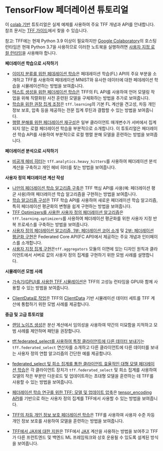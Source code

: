 # TensorFlow 페더레이션 튜토리얼

이 [colab 기반](https://colab.research.google.com/) 튜토리얼은 실제 예제를 사용하여 주요 TFF 개념과 API를 안내합니다. 참조 문서는 [TFF 가이드](../get_started.md)에서 찾을 수 있습니다.

참고: TFF에는 현재 Python 3.9 이상이 필요하지만 [Google Colaboratory](https://research.google.com/colaboratory/)의 호스팅 런타임은 현재 Python 3.7을 사용하므로 이러한 노트북을 실행하려면 [사용자 지정 로컬 런타임](https://research.google.com/colaboratory/local-runtimes.html)을 사용해야 합니다.

**페더레이션 학습으로 시작하기**

- [이미지 분류를 위한 페데레이션 학습](federated_learning_for_image_classification.ipynb)은 페데레이션 학습(FL) API의 주요 부분을 소개하고 TFF를 사용하여 페데레이션 MNIST와 유사한 데이터에 대한 페데레이션 학습을 시뮬레이션하는 방법을 보여줍니다.
- [텍스트 생성을 위한 페더레이션 학습은](federated_learning_for_text_generation.ipynb) TFF의 FL API를 사용하여 언어 모델링 작업을 위해 직렬화된 사전 훈련된 모델을 구체화하는 방법을 추가로 보여줍니다.
- [학습을 위한 권장 집계 조정](tuning_recommended_aggregators.ipynb)은 `tff.learning`의 기본 FL 계산을 견고성, 차등 개인 정보 보호, 압축 등을 제공하는 전문 집계 루틴과 결합할 수 있는 방법을 보여줍니다.
- [행렬 분해를 위한 페더레이션 재구성](federated_reconstruction_for_matrix_factorization.ipynb)은 일부 클라이언트 매개변수가 서버에서 집계되지 않는 로컬 페더레이션 학습을 부분적으로 소개합니다. 이 튜토리얼은 페더레이션 학습 API를 사용하여 부분적으로 로컬 행렬 분해 모델을 훈련하는 방법을 보여줍니다.

**페더레이션 분석으로 시작하기**

- [비공개 헤비 히터](private_heavy_hitters.ipynb)는 `tff.analytics.heavy_hitters`를 사용하여 페더레이션 분석 계산을 구축하고 개인 헤비 히터를 찾는 방법을 보여줍니다.

**사용자 정의 페더레이션 계산 작성**

- [나만의 페더레이션 학습 알고리즘 구축](building_your_own_federated_learning_algorithm.ipynb)은 TFF 핵심 API를 사용(예: 페더레이션 평균 사용)하여 페더레이션 학습 알고리즘을 구현하는 방법을 보여줍니다.
- [학습 알고리즘 구성](composing_learning_algorithms.ipynb)은 TFF 학습 API를 사용하여 새로운 페더레이션 학습 알고리즘, 특히 페더레이션 평균화의 변형을 쉽게 구현하는 방법을 보여줍니다.
- [TFF Optimizers를 사용한 사용자 정의 페더레이션 알고리즘](custom_federated_algorithm_with_tff_optimizers.ipynb)은 `tff.learning.optimizers`를 사용하여 페더레이션 평균화를 위한 사용자 지정 반복 프로세스를 구축하는 방법을 보여줍니다.
- [사용자 정의 페더레이션 알고리즘, 1부: 페더레이션  코어 소개](custom_federated_algorithms_1.ipynb) 및 [2부: 페더레이션 평균화 구현](custom_federated_algorithms_2.ipynb)은 Federated Core API(FC API)에서 제공하는 주요 개념과 인터페이스를 소개합니다.
- [사용자 지정 집계 구현](custom_aggregators.ipynb)은<code>tff.aggregators</code> 모듈의 이면에 있는 디자인 원칙과 클라이언트에서 서버로 값의 사용자 정의 집계를 구현하기 위한 모범 사례를 설명합니다.

**시뮬레이션 모범 사례**

- [가속기(GPU)를 사용한 TFF 시뮬레이션](simulations_with_accelerators.ipynb)은 TFF의 고성능 런타임을 GPU와 함께 사용할 수 있는 방법을 보여줍니다.

- [ClientData로 작업](working_with_client_data.ipynb)은 TFF의 [ClientData](https://www.tensorflow.org/federated/api_docs/python/tff/simulation/datasets/ClientData) 기반 시뮬레이션 데이터 세트를 TFF 계산에 통합하기 위한 모범 사례를 제공합니다.

**중급 및 고급 튜토리얼**

- [랜덤 노이즈 생성](random_noise_generation.ipynb)은 분산 계산에서 임의성을 사용하여 약간의 미묘함을 지적하고 모범 사례를 제안하며 패턴을 권장합니다.

- [tff.federated_select를 사용하여 특정 클라이언트에 다른 데이터 보내기](federated_select.ipynb)는 `tff.federated_select` 연산자를 소개하고 다른 클라이언트에 다른 데이터를 보내는 사용자 정의 연합 알고리즘의 간단한 예를 제공합니다.

- [federated_select 및 희소 집계를 통한 클라이언트 효율적인 대형 모델 페더레이션 학습](sparse_federated_learning.ipynb)은 각 클라이언트 장치가 `tff.federated_select` 및 희소 집계를 사용하여 모델의 작은 부분만 다운로드 및 업데이트하는 초대형 모델을 훈련하는 데 TFF를 사용할 수 있는 방법을 보여줍니다.

- [페더레이션 학습 연구를 위한 TFF: 모델 및 업데이트 압축](tff_for_federated_learning_research_compression.ipynb)은 [tensor_encoding API](https://github.com/tensorflow/model-optimization/tree/master/tensorflow_model_optimization/python/core/internal/tensor_encoding)를 기반으로 하는 사용자 정의 집계를 TFF에서 사용할 수 있는 방법을 보여줍니다.

- [TFF의 차등 개인 정보 보호 페더레이션 학습](federated_learning_with_differential_privacy.ipynb)은 TFF를 사용하여 사용자 수준 차등 개인 정보 보호를 사용하여 모델을 훈련하는 방법을 보여줍니다.

- [TFF에서 JAX에 대한 지원](../tutorials/jax_support.ipynb)은 TFF에서 [JAX](https://github.com/google/jax) 계산을 사용하는 방법을 보여주고 TFF가 다른 프런트엔드 및 백엔드 ML 프레임워크와 상호 운용될 수 있도록 설계된 방식을 보여줍니다.
